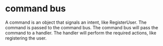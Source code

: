# command bus
A command is an object that signals an intent, like RegisterUser.
The command is passed to the command bus.
The command bus will pass the command to a handler.
The handler will perform the required actions, like registering the user.


